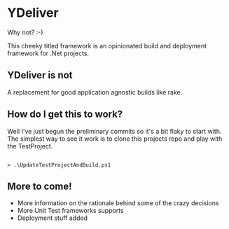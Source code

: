 YDeliver
========

Why not? :-) 

This cheeky titled framework is an opinionated build and deployment framework for .Net projects.

YDeliver is not
---------------

A replacement for good application agnostic builds like rake. 

How do I get this to work?
--------------------------

Well I've just begun the preliminary commits so it's a bit flaky to start with. The simplest way to see it work is to clone this projects repo and play with the TestProject.

<code>
> .\UpdateTestProjectAndBuild.ps1
</code>

More to come!
-------------

* More information on the rationale behind some of the crazy decisions
* More Unit Test frameworks supports
* Deployment stuff added
